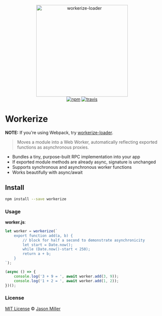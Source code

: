 <p align="center">
  <img src="https://i.imgur.com/0sP8N6n.png" width="300" height="300" alt="workerize-loader">
  <br>
  <a href="https://www.npmjs.org/package/workerize"><img src="https://img.shields.io/npm/v/workerize.svg?style=flat" alt="npm"></a> <a href="https://travis-ci.org/developit/workerize"><img src="https://travis-ci.org/developit/workerize.svg?branch=master" alt="travis"></a>
</p>

# Workerize

**NOTE:** If you're using Webpack, try [workerize-loader](https://github.com/developit/workerize-loader).

> Moves a module into a Web Worker, automatically reflecting exported functions as asynchronous proxies.

- Bundles a tiny, purpose-built RPC implementation into your app
- If exported module methods are already async, signature is unchanged
- Supports synchronous and asynchronous worker functions
- Works beautifully with async/await


## Install

```sh
npm install --save workerize
```


### Usage

**worker.js**:

```js
let worker = workerize(`
	export function add(a, b) {
		// block for half a second to demonstrate asynchronicity
		let start = Date.now();
		while (Date.now()-start < 250);
		return a + b;
	}
`);

(async () => {
	console.log('3 + 9 = ', await worker.add(3, 9));
	console.log('1 + 2 = ', await worker.add(1, 2));
})();
```

### License

[MIT License](LICENSE.md) © [Jason Miller](https://jasonformat.com)
